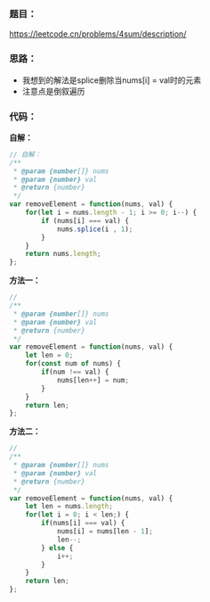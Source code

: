 ### **题目：**
https://leetcode.cn/problems/4sum/description/


### **思路：** 
* 我想到的解法是splice删除当nums[i] = val时的元素
* 注意点是倒叙遍历


### **代码：** 
**自解：**
```js
// 自解：
/**
 * @param {number[]} nums
 * @param {number} val
 * @return {number}
 */
var removeElement = function(nums, val) {
    for(let i = nums.length - 1; i >= 0; i--) {
        if (nums[i] === val) {
            nums.splice(i , 1);
        }
    }
    return nums.length;
};
```
**方法一：**
```js
// 
/**
 * @param {number[]} nums
 * @param {number} val
 * @return {number}
 */
var removeElement = function(nums, val) {
    let len = 0;
    for(const num of nums) {
        if(num !== val) {
            nums[len++] = num;
        }
    }
    return len;
};
```
**方法二：**
```js
// 
/**
 * @param {number[]} nums
 * @param {number} val
 * @return {number}
 */
var removeElement = function(nums, val) {
    let len = nums.length;
    for(let i = 0; i < len;) {
        if(nums[i] === val) {
            nums[i] = nums[len - 1];
            len--;
        } else {
            i++;
        }
    }
    return len;
};
```